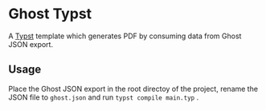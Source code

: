 # Ghost Typst

A [Typst](https://typst.app) template which generates PDF by consuming data from Ghost JSON export.


## Usage

Place the Ghost JSON export in the root directoy of the project, rename the JSON file to `ghost.json` and run `typst compile main.typ` .

